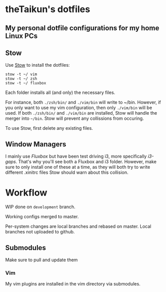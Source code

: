 # theTaikun's dotfiles
## My personal dotfile configurations for my home Linux PCs

## Stow
Use [Stow](https://www.gnu.org/software/stow/) to install the dotfiles:
```shell
stow -t ~/ vim
stow -t ~/ zsh
stow -t ~/ fluxbox
```
Each folder installs all (and only) the necessary files.

For instance, both `./zsh/bin/` and `./vim/bin` will write to ~/bin.
However, if you only want to use my vim configuration, then only `./vim/bin` will be used.
If both `./zsh/bin/` and `./vim/bin` are installed, Stow will handle the merger into `~/bin`.
Stow will prevent any collissions from occuring.

To use Stow, first delete any existing files.

## Window Managers
I mainly use *Fluxbox* but have been test driving i3, more specifically *i3-gaps*.
That's why you'll see both a Fluxbox and i3 folder.
However, make sure to only install one of these at a time,
as they will both try to write different .xinitrc files
Stow should warn about this collision.

# Workflow

WIP done on `development` branch.

Working configs merged to master.

Per-system changes are local branches and rebased on master.
Local branches not uploaded to github.

## Submodules
Make sure to pull and update them

### Vim
My vim plugins are installed in the vim directory via submodules.
